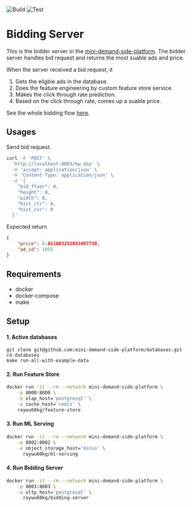 ![Build](https://github.com/mini-demand-side-platform/bidding-server/workflows/build/badge.svg)
![Test](https://github.com/mini-demand-side-platform/bidding-server/workflows/test/badge.svg)

# Bidding Server
This is the bidder server in the [mini-demand-side-platform](https://github.com/mini-demand-side-platform/mini-demand-side-platform). The bidder server handles bid request and returns the most suable ads and price. 

When the server received a bid request, it

1. Gets the eligble ads in the database.
2. Does the feature engineering by custom feature store service.  
3. Makes the click through rate prediction.
4. Based on the click through rate, comes up a suable price.

See the whole bidding flow [here](https://github.com/mini-demand-side-platform/mini-demand-side-platform).

## Usages
Send bid request.
```bash
curl -X 'POST' \
  'http://localhost:8003/bw_dsp' \
  -H 'accept: application/json' \
  -H 'Content-Type: application/json' \
  -d '{
    "bid_floor": 0,
    "height": 0,
    "width": 0,
    "hist_ctr": 0,
    "hist_cvr": 0
  }'
```
Expected return
```json
{
    "price": 0.011083252882497738,
    "ad_id": 1955
}
```

## Requirements
- docker
- docker-compose 
- make

## Setup
#### 1. Active databases 
```
git clone git@github.com:mini-demand-side-platform/databases.git
cd databases 
make run-all-with-example-data
```
#### 2. Run Feature Store
```bash
docker run -it --rm --network mini-demand-side-platform \
    -p 8000:8000 \
    -e olap_host='postgresql' \
    -e cache_host='redis' \
    raywu60kg/feature-store
```
#### 3. Run ML Serving 
```bash
docker run -it --rm --network mini-demand-side-platform \
    -p 8002:8002 \
    -e object_storage_host='minio' \
	  raywu60kg/ml-serving
```
#### 4. Run Bidding Server
```bash
docker run -it --rm --network mini-demand-side-platform \
    -p 8003:8003 \
    -e oltp_host='postgresql' \
	  raywu60kg/bidding-server
```

